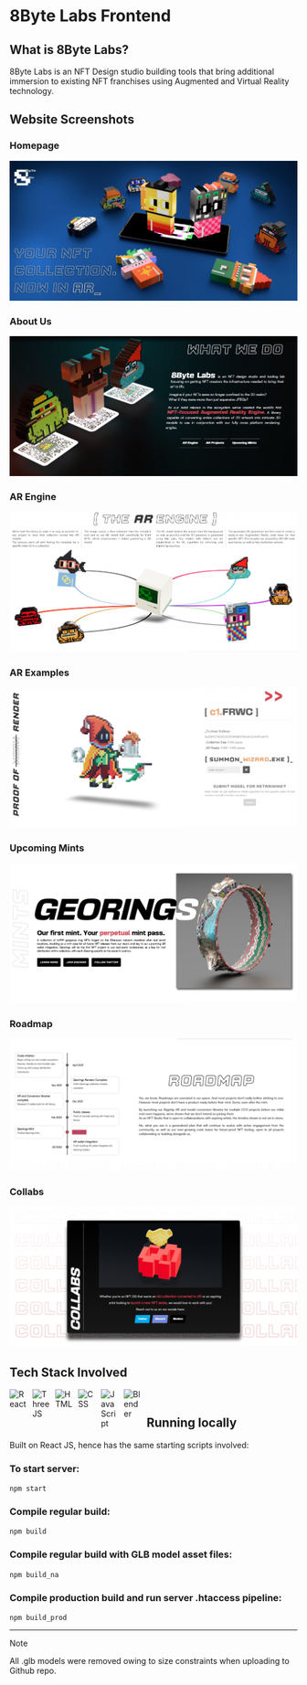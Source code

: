 # 8Byte Labs Frontend

## What is 8Byte Labs?

8Byte Labs is an NFT Design studio building tools that bring additional immersion to existing NFT franchises using Augmented and Virtual Reality technology.

## Website Screenshots

### Homepage

![Homepage](/screenshots/Home.jpg "Homepage")

### About Us

![About Us](/screenshots/AboutUs.jpg "AboutUs")

### AR Engine

![AR Engine](/screenshots/AREngine.jpg "AREngine")

### AR Examples

![AR Examples](/screenshots/ARExamples.jpg "ARExample")

### Upcoming Mints

![Upcoming Mints](/screenshots/UpcomingMints.jpg "UpcomingMints")

### Roadmap

![Roadmap](/screenshots/Roadmap.jpg "Roadmap")

### Collabs

![Collabs](/screenshots/Collabs.jpg "Collabs")

## Tech Stack Involved

<img align="left" alt="React" width="30px" style="padding-right:10px;" src="https://cdn.jsdelivr.net/gh/devicons/devicon/icons/react/react-original.svg" />
<img align="left" alt="ThreeJS" width="30px" style="padding-right:10px;" src="https://cdn.jsdelivr.net/gh/devicons/devicon/icons/threejs/threejs-original-wordmark.svg" />
<img align="left" alt="HTML" width="30px" style="padding-right:10px;" src="https://cdn.jsdelivr.net/gh/devicons/devicon/icons/html5/html5-plain.svg" />
<img align="left" alt="CSS" width="30px" style="padding-right:10px;" src="https://cdn.jsdelivr.net/gh/devicons/devicon/icons/css3/css3-plain.svg" />
<img align="left" alt="JavaScript" width="30px" style="padding-right:10px;" src="https://cdn.jsdelivr.net/gh/devicons/devicon/icons/javascript/javascript-plain.svg" />
<img align="left" alt="Blender" width="30px" style="padding-right:10px;" src="https://cdn.jsdelivr.net/gh/devicons/devicon/icons/blender/blender-original.svg" />

<br/>

## Running locally

Built on React JS, hence has the same starting scripts involved:

### To start server:
```
npm start
```

### Compile regular build:
```
npm build
```

### Compile regular build with GLB model asset files:
```
npm build_na
```

### Compile production build and run server .htaccess pipeline:
```
npm build_prod
```

---

> [!NOTE]
> All .glb models were removed owing to size constraints when uploading to Github repo.
